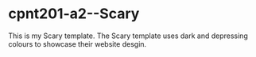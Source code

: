 # cpnt201-a2--Scary
This is my Scary template.
The Scary template uses dark and depressing colours to showcase their website desgin.
